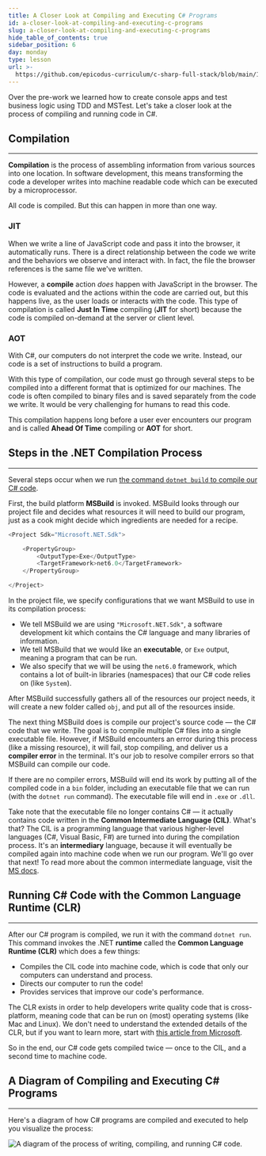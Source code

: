 ```yaml
---
title: A Closer Look at Compiling and Executing C# Programs
id: a-closer-look-at-compiling-and-executing-c-programs
slug: a-closer-look-at-compiling-and-executing-c-programs
hide_table_of_contents: true
sidebar_position: 6
day: monday
type: lesson
url: >-
  https://github.com/epicodus-curriculum/c-sharp-full-stack/blob/main/1b_compilation_intermediate_language_and_the_clr.md
---
```


Over the pre-work we learned how to create console apps and test business logic using TDD and MSTest. Let's take a closer look at the process of compiling and running code in C#.

## Compilation
---

**Compilation** is the process of assembling information from various sources into one location. In software development, this means transforming the code a developer writes into machine readable code which can be executed by a microprocessor.

All code is compiled. But this can happen in more than one way.

### JIT

When we write a line of JavaScript code and pass it into the browser, it automatically runs. There is a direct relationship between the code we write and the behaviors we observe and interact with. In fact, the file the browser references is the same file we've written.

However, a **compile** action _does_ happen with JavaScript in the browser. The code is evaluated and the actions within the code are carried out, but this happens live, as the user loads or interacts with the code. This type of compilation is called **Just In Time** compiling (**JIT** for short) because the code is compiled on-demand at the server or client level.

### AOT

With C#, our computers do not interpret the code we write. Instead, our code is a set of instructions to build a program.

With this type of compilation, our code must go through several steps to be compiled into a different format that is optimized for our machines. The code is often compiled to binary files and is saved separately from the code we write. It would be very challenging for humans to read this code.

This compilation happens long before a user ever encounters our program and is called **Ahead Of Time** compiling or **AOT** for short.

## Steps in the .NET Compilation Process
---

Several steps occur when we run [the command `dotnet build` to compile our C# code](https://learn.microsoft.com/en-us/dotnet/core/tools/dotnet-build).

First, the build platform **MSBuild** is invoked. MSBuild looks through our project file and decides what resources it will need to build our program, just as a cook might decide which ingredients are needed for a recipe.

```csharp
<Project Sdk="Microsoft.NET.Sdk">

    <PropertyGroup>
        <OutputType>Exe</OutputType>
        <TargetFramework>net6.0</TargetFramework>
    </PropertyGroup>

</Project>
```

In the project file, we specify configurations that we want MSBuild to use in its compilation process:

* We tell MSBuild we are using `"Microsoft.NET.Sdk"`, a software development kit which contains the C# language and many libraries of information.
* We tell MSBuild that we would like an **executable**, or `Exe` output, meaning a program that can be run.
* We also specify that we will be using the `net6.0` framework, which contains a lot of built-in libraries (namespaces) that our C# code relies on (like `System`).

After MSBuild successfully gathers all of the resources our project needs, it will create a new folder called `obj`, and put all of the resources inside.

The next thing MSBuild does is compile our project's source code — the C# code that we write. The goal is to compile multiple C# files into a single executable file. However, if MSBuild encounters an error during this process (like a missing resource), it will fail, stop compiling, and deliver us a **compiler error** in the terminal. It's our job to resolve compiler errors so that MSBuild can compile our code. 

If there are no compiler errors, MSBuild will end its work by putting all of the compiled code in a `bin` folder, including an executable file that we can run (with the `dotnet run` command). The executable file will end in `.exe` or `.dll`. 

Take note that the executable file no longer contains C# — it actually contains code written in the **Common Intermediate Language (CIL)**. What's that? The CIL is a programming language that various higher-level languages (C#, Visual Basic, F#) are turned into during the compilation process. It's an **intermediary** language, because it will eventually be compiled again into machine code when we run our program. We'll go over that next! To read more about the common intermediate language, visit the [MS docs](https://learn.microsoft.com/en-us/dotnet/standard/managed-code#intermediate-language--execution).

## Running C# Code with the Common Language Runtime (CLR)
---

After our C# program is compiled, we run it with the command `dotnet run`. This command invokes the .NET **runtime** called the **Common Language Runtime (CLR)** which does a few things:

* Compiles the CIL code into machine code, which is code that only our computers can understand and process. 
* Directs our computer to run the code!
* Provides services that improve our code's performance.

The CLR exists in order to help developers write quality code that is cross-platform, meaning code that can be run on (most) operating systems (like Mac and Linux). We don't need to understand the extended details of the CLR, but if you want to learn more, start with [this article from Microsoft](https://learn.microsoft.com/en-us/dotnet/standard/clr). 

So in the end, our C# code gets compiled twice — once to the CIL, and a second time to machine code. 

## A Diagram of Compiling and Executing C# Programs
---

Here's a diagram of how C# programs are compiled and executed to help you visualize the process:

![A diagram of the process of writing, compiling, and running C# code.](https://learnhowtoprogram.s3.us-west-2.amazonaws.com/c%23/prework/C%23+compilation+and+execution+(1).png)
